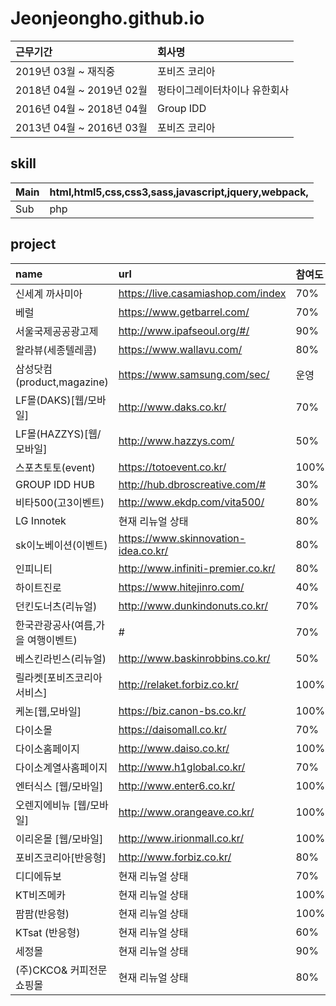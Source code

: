 # Jeonjeongho.github.io
| 근무기간 | 회사명 |
| :-------- | :-------- |
| 2019년 03월 ~ 재직중 | 포비즈 코리아 |
| 2018년 04월 ~ 2019년 02월 | 펑타이그레이터차이나 유한회사 |
| 2016년 04월 ~ 2018년 04월 | Group IDD |
| 2013년 04월 ~ 2016년 03월 | 포비즈 코리아 |


## skill
| Main | html,html5,css,css3,sass,javascript,jquery,webpack, |
| :-------- | :-------- |
| Sub | php |

## project
| name | url | 참여도 |
| :-------- | :-------- | :-------- |
| 신세계 까사미아  | https://live.casamiashop.com/index | 70% |
| 베럴  | https://www.getbarrel.com/ | 70% |
| 서울국제공공광고제 | http://www.ipafseoul.org/#/| 90% |
| 왈라뷰(세종텔레콤)  | https://www.wallavu.com/ | 80% |
| 삼성닷컴(product,magazine) | https://www.samsung.com/sec/ | 운영 |
| LF몰(DAKS)[웹/모바일]  | http://www.daks.co.kr/ | 70% |
| LF몰(HAZZYS)[웹/모바일] | http://www.hazzys.com/ | 50% |
| 스포츠토토(event) | https://totoevent.co.kr/ | 100% |
| GROUP IDD HUB | http://hub.dbroscreative.com/# | 30% |
| 비타500(고3이벤트) | http://www.ekdp.com/vita500/ | 80% |
| LG Innotek | 현재 리뉴얼 상태 | 80% |
| sk이노베이션(이벤트) | https://www.skinnovation-idea.co.kr/ | 80% |
| 인피니티 | http://www.infiniti-premier.co.kr/ | 80% |
| 하이트진로 | https://www.hitejinro.com/ | 40% |
| 던킨도너츠(리뉴얼) | http://www.dunkindonuts.co.kr/ | 70% |
| 한국관광공사(여름,가을 여행이벤트) | # | 70% |
| 베스킨라빈스(리뉴얼) | http://www.baskinrobbins.co.kr/ | 50% |
| 릴라켓[포비즈코리아 서비스] | http://relaket.forbiz.co.kr/ | 100% |
| 케논[웹,모바일] | https://biz.canon-bs.co.kr/ | 100% |
| 다이소몰 | https://daisomall.co.kr/ | 70% |
| 다이소홈페이지 | http://www.daiso.co.kr/ | 100% |
| 다이소계열사홈페이지 | http://www.h1global.co.kr/ | 70% |
| 엔터식스 [웹/모바일] | http://www.enter6.co.kr/ | 100% |
| 오렌지에비뉴 [웹/모바일] | http://www.orangeave.co.kr/ | 100% |
| 이리온몰 [웹/모바일] | http://www.irionmall.co.kr/ | 100% |
| 포비즈코리아[반응형] | http://www.forbiz.co.kr/ | 80% |
| 디디에듀보 | 현재 리뉴얼 상태 | 70% |
| KT비즈메카 | 현재 리뉴얼 상태 | 100% |
| 팜팜(반응형) | 현재 리뉴얼 상태 | 100% |
| KTsat (반응형) | 현재 리뉴얼 상태 | 60% |
| 세정몰 | 현재 리뉴얼 상태 | 90% |
| (주)CKCO& 커피전문 쇼핑몰 | 현재 리뉴얼 상태 | 80% |
